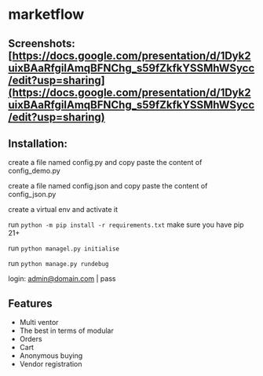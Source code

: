 # marketflow


## Screenshots: [https://docs.google.com/presentation/d/1Dyk2uixBAaRfgiIAmqBFNChg_s59fZkfkYSSMhWSycc/edit?usp=sharing](https://docs.google.com/presentation/d/1Dyk2uixBAaRfgiIAmqBFNChg_s59fZkfkYSSMhWSycc/edit?usp=sharing)

## Installation:


create a file named config.py and copy paste the content of config_demo.py

create a file named config.json and copy paste the content of config_json.py

create a virtual env and activate it

run `python -m pip install -r requirements.txt`  make sure you have pip 21+

run `python managel.py initialise`

run `python manage.py rundebug`

login: admin@domain.com | pass

## Features

- Multi ventor
- The best in terms of modular
- Orders
- Cart
- Anonymous buying
- Vendor registration